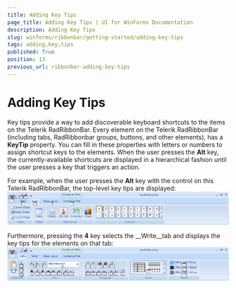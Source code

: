 ```yaml
---
title: Adding Key Tips
page_title: Adding Key Tips | UI for WinForms Documentation
description: Adding Key Tips
slug: winforms/ribbonbar/getting-started/adding-key-tips
tags: adding,key,tips
published: True
position: 13
previous_url: ribbonbar-adding-key-tips
---
```


# Adding Key Tips

Key tips provide a way to add discoverable keyboard shortcuts to the items on the Telerik RadRibbonBar. Every element on the Telerik RadRibbonBar (including tabs, RadRibbonbar groups, buttons, and other elements), has a __KeyTip__ property. You can fill in these properties with letters or numbers to assign shortcut keys to the elements. When the user presses the __Alt__ key, the currently-available shortcuts are displayed in a hierarchical fashion until the user presses a key that triggers an action.

For example, when the user presses the __Alt__ key with the control on this Telerik RadRibbonBar, the top-level key tips are displayed:<br>![ribbonbar-adding-key-tips 001](images/ribbonbar-adding-key-tips001.png)

Furthermore, pressing the __4__ key selects the __Write__tab and displays the key tips for the elements on that tab:<br>![ribbonbar-adding-key-tips 002](images/ribbonbar-adding-key-tips002.png)